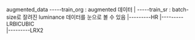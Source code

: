 augmented_data
-----train_org : augmented 데이터
|
-----train_sr : batch-size로 잘려진 luminance 데이터를 눈으로 볼 수 있음
  |---------HR 
  |---------LRBICUBIC  
  |---------LRX2 
